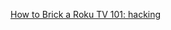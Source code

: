 
[How to Brick a Roku TV 101: hacking](https://old.reddit.com/r/hacking/comments/pqtelg/how_to_brick_a_roku_tv_101)
